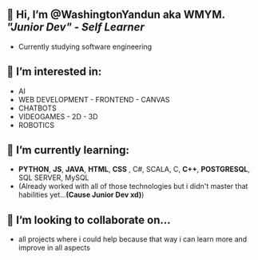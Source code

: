 ## 👋 Hi, I’m @WashingtonYandun aka WMYM. ***"Junior Dev" - Self Learner***
- Currently studying software engineering 
 
## 👀 I’m interested in:
- AI 
- WEB DEVELOPMENT - FRONTEND - CANVAS
- CHATBOTS
- VIDEOGAMES - 2D - 3D
- ROBOTICS
 
## 🌱 I’m currently learning:
- **PYTHON**, **JS**, **JAVA**, **HTML**, **CSS** , C#, SCALA, C, **C++**, **POSTGRESQL**, SQL SERVER, MySQL
- (Already worked with all of those technologies but i didn't master that habilities yet...**(Cause Junior Dev xd)**)
 
## 💞️ I’m looking to collaborate on...
- all projects where i could help because that way i can learn more and improve in all aspects

<!---
WashingtonYandun/WashingtonYandun is a ✨ special ✨ repository because its `README.md` (this file) appears on your GitHub profile.
You can click the Preview link to take a look at your changes.
--->
<!---📫 How to reach me "soon xd"--->
